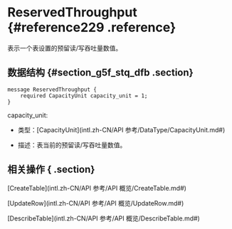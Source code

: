 # ReservedThroughput {#reference229 .reference}

表示一个表设置的预留读/写吞吐量数值。

## 数据结构 {#section_g5f_stq_dfb .section}

```language-xml
message ReservedThroughput {
    required CapacityUnit capacity_unit = 1;
}

```

capacity\_unit:

-   类型：[CapacityUnit](intl.zh-CN/API 参考/DataType/CapacityUnit.md#)

-   描述：表当前的预留读/写吞吐量数值。


## 相关操作 { .section}

[CreateTable](intl.zh-CN/API 参考/API 概览/CreateTable.md#)

[UpdateRow](intl.zh-CN/API 参考/API 概览/UpdateRow.md#)

 [DescribeTable](intl.zh-CN/API 参考/API 概览/DescribeTable.md#) 

